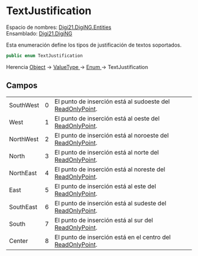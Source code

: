 # TextJustification

Espacio de nombres: [Digi21.DigiNG.Entities](./)  
Ensamblado: [Digi21.DigiNG](../)

Esta enumeración define los tipos de justificación de textos soportados.

```csharp
public enum TextJustification
```

Herencia [Object](https://docs.microsoft.com/en-us/dotnet/api/system.object?view=net-5.0) → [ValueType ](https://docs.microsoft.com/en-us/dotnet/api/system.valuetype?view=net-5.0)→ [Enum ](https://docs.microsoft.com/en-us/dotnet/api/system.enum?view=net-5.0)→ TextJustification

## Campos

|  |  |  |
| :--- | :--- | :--- |
| SouthWest | 0 | El punto de inserción está al sudoeste del [ReadOnlyPoint](readonlypoint/). |
| West | 1 | El punto de inserción está al oeste del [ReadOnlyPoint](readonlypoint/). |
| NorthWest | 2 | El punto de inserción está al noroeste del [ReadOnlyPoint](readonlypoint/). |
| North | 3 | El punto de inserción está al norte del [ReadOnlyPoint](readonlypoint/). |
| NorthEast | 4 | El punto de inserción está al noreste del [ReadOnlyPoint](readonlypoint/). |
| East | 5 | El punto de inserción está al este del [ReadOnlyPoint](readonlypoint/). |
| SouthEast | 6 | El punto de inserción está al sudeste del [ReadOnlyPoint](readonlypoint/). |
| South | 7 | El punto de inserción está al sur del [ReadOnlyPoint](readonlypoint/). |
| Center | 8 | El punto de inserción está en el centro del [ReadOnlyPoint](readonlypoint/). |

## 

